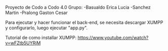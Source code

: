 Proyecto de Codo a Codo 4.0 
Grupo: 
-Basualdo Erica Lucia 
-Sanchez Martin 
-Pralong Gaston Cesar 

Para ejecutar y hacer funcionar el back-end, se necesita descargar XUMPP y configurarlo, luego ejecutar "app.py".

Tutorial de como installar XUMPP: https://www.youtube.com/watch?v=wFZtb5UYRjM